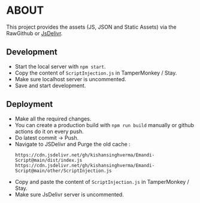 # ABOUT
This project provides the assets (JS, JSON and Static Assets) via the RawGithub or [JsDelivr](https://www.jsdelivr.com/github).

## Development
- Start the local server with `npm start`.
- Copy the content of `ScriptInjection.js` in TamperMonkey / Stay.
- Make sure localhost server is uncommented.
- Save and start development.

## Deployment
- Make all the required changes.
- You can create a production build with `npm run build` manually or github actions do it on every push.
- Do latest commit -> Push.
- Navigate to JSDelivr and Purge the old cache :
    ```
    https://cdn.jsdelivr.net/gh/kishansinghverma/Emandi-Script@main/dist/index.js
    https://cdn.jsdelivr.net/gh/kishansinghverma/Emandi-Script@main/other/ScriptInjection.js
    ```
- Copy and paste the content of `ScriptInjection.js` in TamperMonkey / Stay.
- Make sure JsDelivr server is uncommented.